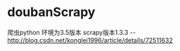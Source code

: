 # doubanScrapy
爬虫python 环境为3.5版本
scrapy版本1.3.3
--http://blog.csdn.net/konglei1996/article/details/72511632
